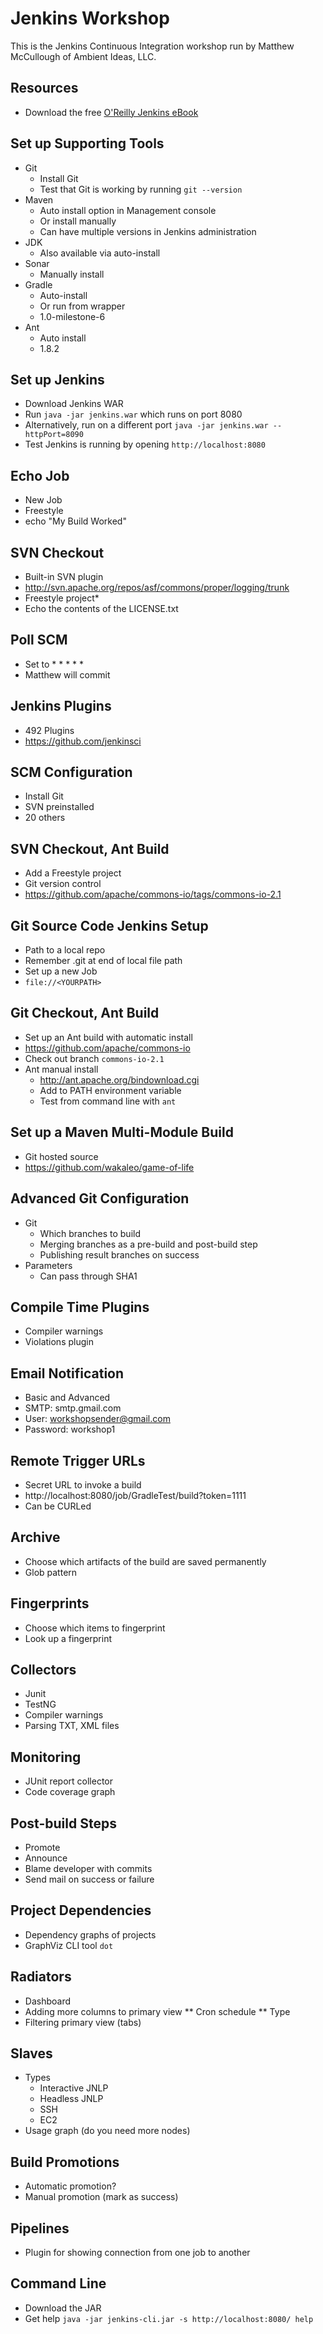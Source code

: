 # Jenkins Workshop
This is the Jenkins Continuous Integration workshop run by Matthew McCullough of Ambient Ideas, LLC.

## Resources
* Download the free [O'Reilly Jenkins eBook](http://www.wakaleo.com/books/jenkins-the-definitive-guide)

## Set up  Supporting Tools
* Git
    * Install Git
    * Test that Git is working by running `git --version`
* Maven
    * Auto install option in Management console
    * Or install manually
    * Can have multiple versions in Jenkins administration
* JDK
    * Also available via auto-install
* Sonar
    * Manually install
* Gradle
    * Auto-install
    * Or run from wrapper
    * 1.0-milestone-6
* Ant
    * Auto install
    * 1.8.2

## Set up Jenkins
* Download Jenkins WAR
* Run `java -jar jenkins.war` which runs on port 8080
* Alternatively, run on a different port `java -jar jenkins.war --httpPort=8090`
* Test Jenkins is running by opening `http://localhost:8080`

## Echo Job
* New Job
* Freestyle
* echo "My Build Worked"

## SVN Checkout
* Built-in SVN plugin
* http://svn.apache.org/repos/asf/commons/proper/logging/trunk
* Freestyle project*
* Echo the contents of the LICENSE.txt

## Poll SCM
* Set to * * * * *
* Matthew will commit

## Jenkins Plugins
* 492 Plugins
* https://github.com/jenkinsci

## SCM Configuration
* Install Git
* SVN preinstalled
* 20 others

## SVN Checkout, Ant Build
* Add a Freestyle project
* Git version control
* https://github.com/apache/commons-io/tags/commons-io-2.1


## Git Source Code Jenkins Setup
* Path to a local repo
* Remember .git at end of local file path
* Set up a new Job
* `file://<YOURPATH>`

## Git Checkout, Ant Build
* Set up an Ant build with automatic install
* https://github.com/apache/commons-io
* Check out branch `commons-io-2.1`
* Ant manual install
    * http://ant.apache.org/bindownload.cgi
    * Add to PATH environment variable
    * Test from command line with `ant`

## Set up a Maven Multi-Module Build
* Git hosted source
* https://github.com/wakaleo/game-of-life

## Advanced Git Configuration
* Git
    * Which branches to build
    * Merging branches as a pre-build and post-build step
    * Publishing result branches on success
* Parameters
    * Can pass through SHA1

## Compile Time Plugins
* Compiler warnings
* Violations plugin

## Email Notification
* Basic and Advanced
* SMTP: smtp.gmail.com
* User: workshopsender@gmail.com
* Password: workshop1

## Remote Trigger URLs
* Secret URL to invoke a build
* http://localhost:8080/job/GradleTest/build?token=1111
* Can be CURLed

## Archive
* Choose which artifacts of the build are saved permanently
* Glob pattern

## Fingerprints
* Choose which items to fingerprint
* Look up a fingerprint

## Collectors
* Junit
* TestNG
* Compiler warnings
* Parsing TXT, XML files

## Monitoring
* JUnit report collector
* Code coverage graph

## Post-build Steps
* Promote
* Announce
* Blame developer with commits
* Send mail on success or failure

## Project Dependencies
* Dependency graphs of projects
* GraphViz CLI tool `dot`

## Radiators
* Dashboard
* Adding more columns to primary view
** Cron schedule
** Type
* Filtering primary view (tabs)

## Slaves
* Types
    * Interactive JNLP
    * Headless JNLP
    * SSH
    * EC2
* Usage graph (do you need more nodes)

## Build Promotions
* Automatic promotion?
* Manual promotion (mark as success)

## Pipelines
* Plugin for showing connection from one job to another

## Command Line
* Download the JAR
* Get help `java -jar jenkins-cli.jar -s http://localhost:8080/ help`
